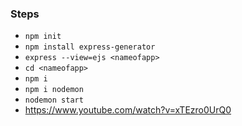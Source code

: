 ### Steps
- ```npm init```
- ```npm install express-generator```
- ```express --view=ejs <nameofapp>```
- ```cd <nameofapp>```
- ```npm i```
- ```npm i nodemon```
- ```nodemon start```
- https://www.youtube.com/watch?v=xTEzro0UrQ0